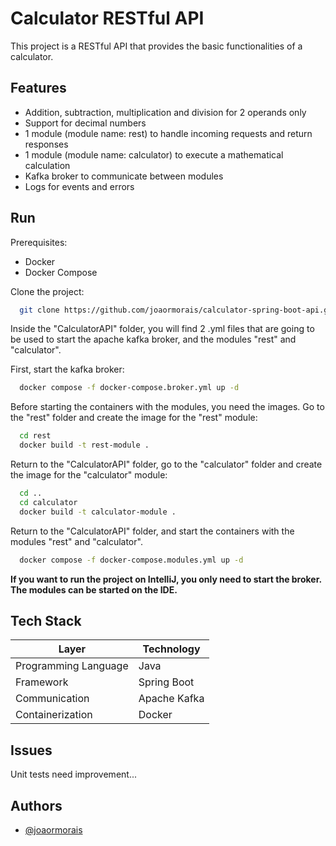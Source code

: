 
# Calculator RESTful API

This project is a  RESTful API that provides the basic functionalities of a calculator.

## Features

- Addition, subtraction, multiplication and division for 2 operands only
- Support for decimal numbers
- 1 module (module name: rest) to  handle incoming requests and return responses
- 1 module (module name: calculator) to execute a mathematical calculation
- Kafka broker to communicate between modules
- Logs for events and errors

## Run

Prerequisites:
- Docker
- Docker Compose

Clone the project:

```bash
  git clone https://github.com/joaormorais/calculator-spring-boot-api.git
```

Inside the "CalculatorAPI" folder, you will find 2 .yml files that are going to be used to start the apache kafka broker, and the modules "rest" and "calculator".

First, start the kafka broker:

```bash
  docker compose -f docker-compose.broker.yml up -d
```

Before starting the containers with the modules, you need the images. Go to the "rest" folder and create the image for the "rest" module:

```bash
  cd rest
  docker build -t rest-module .
```

Return to the "CalculatorAPI" folder, go to the "calculator" folder and create the image for the "calculator" module:

```bash
  cd ..
  cd calculator
  docker build -t calculator-module .
```

Return to the "CalculatorAPI" folder, and start the containers with the modules "rest" and "calculator".

```bash
  docker compose -f docker-compose.modules.yml up -d
```

**If you want to run the project on IntelliJ, you only need to start the broker. The modules can be started on the IDE.**

## Tech Stack

| Layer                   | Technology              |
| ----------------------- | ----------------------- |
| Programming Language    | Java         |
| Framework               | Spring Boot  |
| Communication           | Apache Kafka |
| Containerization        | Docker       |

## Issues

Unit tests need improvement...

## Authors

- [@joaormorais](https://github.com/joaormorais)
